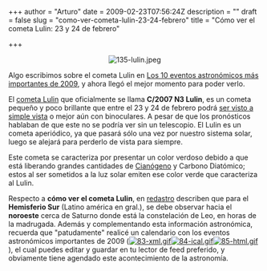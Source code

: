 +++
author = "Arturo"
date = 2009-02-23T07:56:24Z
description = ""
draft = false
slug = "como-ver-cometa-lulin-23-24-febrero"
title = "Cómo ver el cometa Lulin: 23 y 24 de febrero"

+++

 <p align="center"><img src="http://geeksan.com/wp-content/uploads/import/135-lulin.jpeg" alt="135-lulin.jpeg" /></p>

<p>Algo escribimos sobre el cometa Lulin en <a href="http://geeksan.com/ciencia/10-eventos-astronomicos-importantes-2009.html">Los 10 eventos astronómicos más importantes de 2009</a>, y ahora llegó el mejor momento para poder verlo.</p>

<p>El <a href="http://geek.cl/wp-content/uploads/2009/02/Cometa_Lulin">cometa Lulin</a> que oficialmente se llama <b>C/2007 N3 Lulin</b>, es un cometa pequeño y poco brillante que entre el 23 y 24 de febrero podrá <a href="http://www.redastro.cl/noticias/detalle.php?noticia=399">ser visto a simple vista</a> o mejor aún con binoculares. A pesar de que los pronósticos hablaban de que este no se podría ver sin un telescopio. El Lulin es un cometa aperiódico, ya que pasará sólo una vez por nuestro sistema solar, luego se alejará para perderlo de vista para siempre.</p>

<p>Este cometa se caracteriza por presentar un color verdoso debido a que está liberando grandes cantidades de <a href="http://geek.cl/wp-content/uploads/2009/02/Cianogeno">Cianógeno</a> y Carbono Diatómico; estos al ser sometidos a la luz solar emiten ese color verde que caracteriza al Lulin.</p>

<p>Respecto a <b>cómo ver el cometa Lulin</b>, en <a href="http://www.redastro.cl/">redastro</a> describen que para el <b>Hemisferio Sur</b> (Latino américa en gral.), se debe observar hacia el <b>noroeste</b> cerca de Saturno donde está la constelación de Leo, en horas de la madrugada. Además y complementando esta información astronómica, recuerda que "patudamente" realicé un calendario con los eventos astronómicos importantes de 2009 (<a href="http://geek.cl/wp-content/uploads/2009/02/basic"><img src="http://geeksan.com/wp-content/uploads/import/83-xml.gif" alt="83-xml.gif" /></a><a href="http://geek.cl/wp-content/uploads/2009/02/basic.ics"><img src="http://geeksan.com/wp-content/uploads/import/84-ical.gif" alt="84-ical.gif" /></a><a href="http://geek.cl/wp-content/uploads/2009/02/Santiago"><img src="http://geeksan.com/wp-content/uploads/import/85-html.gif" alt="85-html.gif" /></a>), el cual puedes editar y guardar en tu lector de feed preferido, y obviamente tiene agendado este acontecimiento de la astronomía.</p>


